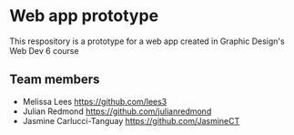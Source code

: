 # Web app prototype
This respository is a prototype for a web app created in Graphic Design's Web Dev 6 course

## Team members
- Melissa Lees <https://github.com/lees3>
- Julian Redmond <https://github.com/julianredmond>
- Jasmine Carlucci-Tanguay <https://github.com/JasmineCT>
